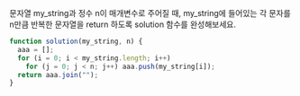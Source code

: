 문자열 my_string과 정수 n이 매개변수로 주어질 때, my_string에 들어있는 각 문자를 n만큼 반복한 문자열을 return 하도록 solution 함수를 완성해보세요.

```js
function solution(my_string, n) {
  aaa = [];
  for (i = 0; i < my_string.length; i++)
    for (j = 0; j < n; j++) aaa.push(my_string[i]);
  return aaa.join("");
}
```
